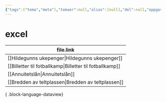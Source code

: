 ```yaml
---
{"tags":["tema","meta"],"temaer":null,"alias":[null],"del":null,"oppgave":null,"fag":null,"eksamen":null,"dg-publish":true,"title":"excel","date":"2023-06-01","modified":"2023-06-01","permalink":"/temaer/excel/","dgPassFrontmatter":true}
---
```



# excel
| file.link                                                   |
| ----------------------------------------------------------- |
| [[Hildegunns ukepenger\|Hildegunns ukepenger]]           |
| [[Billetter til fotballkamp\|Billetter til fotballkamp]] |
| [[Annuitetslån\|Annuitetslån]]                           |
| [[Bredden av teltplassen\|Bredden av teltplassen]]       |

{ .block-language-dataview}
